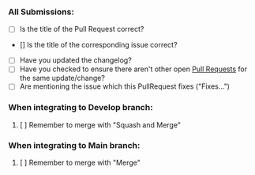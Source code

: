 ### All Submissions:

* [ ] Is the title of the Pull Request correct?
* [] Is the title of the corresponding issue correct?
* [ ] Have you updated the changelog?
* [ ] Have you checked to ensure there aren't other open [Pull Requests](../../../../pulls) for the same update/change? <!-- markdown-link-check-disable-line --> 
* [ ] Are mentioning the issue which this PullRequest fixes ("Fixes...")

<!-- You can erase any parts of this template not applicable to your Pull Request. -->

### When integrating to Develop branch:

1. [ ] Remember to merge with "Squash and Merge"

### When integrating to Main branch:

1. [ ] Remember to merge with "Merge"
